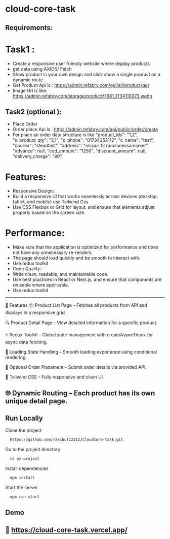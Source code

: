 
# cloud-core-task



## Requirements:
# Task1 :
- Create a responsive user friendly website where display products
- get data using AXIOS/ Fetch
- Show product in your own design and click show a single product on
a dynamic route .
- Get Product Api is : https://admin.refabry.com/api/all/product/get
- Image Url is like: https://admin.refabry.com/storage/product/7681_1734110373.webp

## Task2 (optional ):
- Place Order
- Order place Api is :
https://admin.refabry.com/api/public/order/create
- For place an order data structure is like
   "product_ids": "1,2",
   "s_product_qty": "2,1",
   "c_phone": "01734252112",
   "c_name": "test",
   "courier": "steadfast",
   "address": "mirpur 12 ramzanessamarket",
   "advance": null,
   "cod_amount": "1250",
   "discount_amount": null,
   "delivery_charge": "80",

# Features:

- Responsive Design:
- Build a responsive UI that works seamlessly across devices (desktop, tablet, and
mobile) use Tailwind Css
- Use CSS Flexbox or Grid for layout, and ensure that elements adjust properly
based on the screen size.

# Performance:
- Make sure that the application is optimized for performance and does not have
any unnecessary re-renders.
- The page should load quickly and be smooth to interact with.
- Use redux toolkit
- Code Quality:
- Write clean, readable, and maintainable code.
- Use best practices in React or Next.js, and ensure that components are reusable
where applicable.
- Use redux toolkit



---

🚀 Features
📦 Product List Page – Fetches all products from API and displays in a responsive grid.

🔍 Product Detail Page – View detailed information for a specific product.

⚡ Redux Toolkit – Global state management with createAsyncThunk for async data fetching.

🔄 Loading State Handling – Smooth loading experience using conditional rendering.

🧾 Optional Order Placement – Submit order details via provided API.

💅 Tailwind CSS – Fully responsive and clean UI.

🌐 Dynamic Routing – Each product has its own unique detail page.
---






## Run Locally

Clone the project

```bash
  https://github.com/rakibul12212/CloudCore-task.git
```

Go to the project directory

```bash
  cd my-project
```

Install dependencies

```bash
  npm install
```

Start the server

```bash
  npm run start
```


## Demo

## 🔗 https://cloud-core-task.vercel.app/

